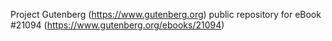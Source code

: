 Project Gutenberg (https://www.gutenberg.org) public repository for eBook #21094 (https://www.gutenberg.org/ebooks/21094)
